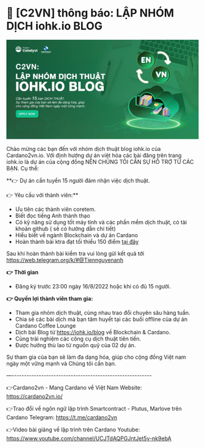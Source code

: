 📣 [C2VN] thông báo: LẬP NHÓM DỊCH iohk.io BLOG
===============================

![](img/iohk-blog.jpeg)


Chào mừng các bạn đến với nhóm dịch thuật blog iohk.io của Cardano2vn.io. 
Với định hướng dự án việt hóa các bài đăng trên trang iohk.io là dự án của cộng đồng NÊN CHÚNG TÔI CẦN SỰ HỖ TRỢ TỪ CÁC BẠN. Cụ thể:

**👉 Dự án cần tuyển 15 người đảm nhận việc dịch thuật.

👉 Yêu cầu với thành viên:**

- Ưu tiên các thành viên coretem.
- Biết đọc tiếng Anh thành thạo
- Có kỹ năng sử dụng tốt máy tính và các phần mềm dịch thuật, có tài khoản github ( sẽ có hướng dẫn chi tiết)
- Hiểu biết về ngành Blockchain và dự án Cardano
- Hoàn thành bài ktra đạt tối thiểu 150 điểm [tại đây](https://fimi.vn/kiem-tra-blockchain-pro/)

Sau khi hoàn thành bài kiểm tra vui lòng gửi kết quả tới https://web.telegram.org/k/#@Tiennguyenanh 

**👉 Thời gian**
-  Đăng ký trước 23:00 ngày 16/8/2022 hoặc khi có đủ 15 người.
 
**👉 Quyền lợi thành viên tham gia:**
- Tham gia nhóm dịch thuật, cùng nhau trao đổi chuyên sâu hàng tuần.
- Chia sẻ các bài dịch mà bạn tâm huyết tại các buổi offline của dự án Cardano Coffee Lounge
- Dịch bài Blog từ  https://iohk.io/blog về Blockchain & Cardano.
- Cùng trải nghiệm các công cụ dịch thuật tiên tiến.
- Được hưởng thù lao từ nguồn quỹ của 02 dự án.

Sự tham gia của bạn sẽ làm đa dạng hóa, giúp cho cộng đồng Việt nam ngày một vững mạnh và Chúng tôi cần bạn.


—---------------------------------------------------------

👉Cardano2vn - Mang Cardano về Việt 
Nam Website: https://cardano2vn.io/ 

👉Trao đổi về ngôn ngữ lập trình Smartcontract - Plutus, Marlove trên Cardano
Telegram: https://t.me/cardano2vn 

👉Video bài giảng về lập trình trên Cardano
Youtube: https://www.youtube.com/channel/UCJTdAQPGJntJet5v-nk9ebA 
